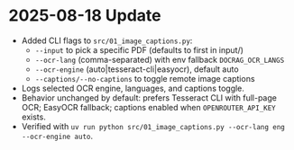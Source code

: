 # 2025-08-18 Update

- Added CLI flags to `src/01_image_captions.py`:
  - `--input` to pick a specific PDF (defaults to first in input/)
  - `--ocr-lang` (comma-separated) with env fallback `DOCRAG_OCR_LANGS`
  - `--ocr-engine` (auto|tesseract-cli|easyocr), default auto
  - `--captions/--no-captions` to toggle remote image captions
- Logs selected OCR engine, languages, and captions toggle.
- Behavior unchanged by default: prefers Tesseract CLI with full-page OCR; EasyOCR fallback; captions enabled when `OPENROUTER_API_KEY` exists.
- Verified with `uv run python src/01_image_captions.py --ocr-lang eng --ocr-engine auto`.
